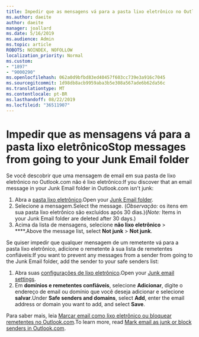 ```yaml
---
title: Impedir que as mensagens vá para a pasta lixo eletrônico no Outlook.com
ms.author: daeite
author: daeite
manager: joallard
ms.date: 5/16/2019
ms.audience: Admin
ms.topic: article
ROBOTS: NOINDEX, NOFOLLOW
localization_priority: Normal
ms.custom:
- "1897"
- "9000290"
ms.openlocfilehash: 062a0d9bfbd83ed40457f603cc739e3a916c7045
ms.sourcegitcommit: 1d98db8acb9959aba3b5e308a567ade6b62da56c
ms.translationtype: MT
ms.contentlocale: pt-BR
ms.lasthandoff: 08/22/2019
ms.locfileid: "36511907"
---
```

# <a name="stop-messages-from-going-to-your-junk-email-folder"></a><span data-ttu-id="4eb4a-102">Impedir que as mensagens vá para a pasta lixo eletrônico</span><span class="sxs-lookup"><span data-stu-id="4eb4a-102">Stop messages from going to your Junk Email folder</span></span>

<span data-ttu-id="4eb4a-103">Se você descobrir que uma mensagem de email em sua pasta de lixo eletrônico no Outlook.com não é lixo eletrônico:</span><span class="sxs-lookup"><span data-stu-id="4eb4a-103">If you discover that an email message in your Junk Email folder in Outlook.com isn't junk:</span></span>

1. <span data-ttu-id="4eb4a-104">Abra a [pasta lixo eletrônico](https://outlook.live.com/mail/junkemail).</span><span class="sxs-lookup"><span data-stu-id="4eb4a-104">Open your [Junk Email folder](https://outlook.live.com/mail/junkemail).</span></span>
1. <span data-ttu-id="4eb4a-105">Selecione a mensagem.</span><span class="sxs-lookup"><span data-stu-id="4eb4a-105">Select the message.</span></span> <span data-ttu-id="4eb4a-106">(*Observação:* os itens em sua pasta lixo eletrônico são excluídos após 30 dias.)</span><span class="sxs-lookup"><span data-stu-id="4eb4a-106">(*Note:* Items in your Junk Email folder are deleted after 30 days.)</span></span>
1. <span data-ttu-id="4eb4a-107">Acima da lista de mensagens, selecione **não lixo eletrônico** > \*\*\*\*.</span><span class="sxs-lookup"><span data-stu-id="4eb4a-107">Above the message list, select **Not junk** > **Not junk**.</span></span>

<span data-ttu-id="4eb4a-108">Se quiser impedir que qualquer mensagem de um remetente vá para a pasta lixo eletrônico, adicione o remetente à sua lista de remetentes confiáveis:</span><span class="sxs-lookup"><span data-stu-id="4eb4a-108">If you want to prevent any messages from a sender from going to the Junk Email folder, add the sender to your safe senders list:</span></span>

1. <span data-ttu-id="4eb4a-109">Abra suas [configurações de lixo eletrônico](https://go.microsoft.com/fwlink/?linkid=2035804).</span><span class="sxs-lookup"><span data-stu-id="4eb4a-109">Open your [Junk email settings](https://go.microsoft.com/fwlink/?linkid=2035804).</span></span>
1. <span data-ttu-id="4eb4a-110">Em **domínios e remetentes confiáveis**, selecione **Adicionar**, digite o endereço de email ou domínio que você deseja adicionar e selecione **salvar**.</span><span class="sxs-lookup"><span data-stu-id="4eb4a-110">Under **Safe senders and domains**, select **Add**, enter the email address or domain you want to add, and select **Save**.</span></span>

<span data-ttu-id="4eb4a-111">Para saber mais, leia [Marcar email como lixo eletrônico ou bloquear remetentes no Outlook.com](https://support.office.com/article/a3ece97b-82f8-4a5e-9ac3-e92fa6427ae4?wt.mc_id=Office_Outlook_com_Alchemy).</span><span class="sxs-lookup"><span data-stu-id="4eb4a-111">To learn more, read [Mark email as junk or block senders in Outlook.com](https://support.office.com/article/a3ece97b-82f8-4a5e-9ac3-e92fa6427ae4?wt.mc_id=Office_Outlook_com_Alchemy).</span></span>
